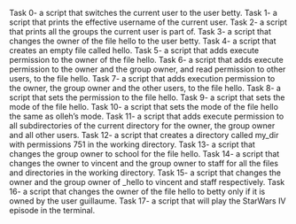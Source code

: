 Task 0- a script that switches the current user to the user betty.
Task 1- a script that prints the effective username of the current user.
Task 2- a script that prints all the groups the current user is part of.
Task 3- a script that changes the owner of the file hello to the user betty.
Task 4- a script that creates an empty file called hello.
Task 5- a script that adds execute permission to the owner of the file hello.
Task 6- a script that adds execute permission to the owner and the group owner, and read permission to other users, to the file hello.
Task 7- a script that adds execution permission to the owner, the group owner and the other users, to the file hello.
Task 8- a script that sets the permission to the file hello.
Task 9- a script that sets the mode of the file hello.
Task 10- a script that sets the mode of the file hello the same as olleh’s mode.
Task 11- a script that adds execute permission to all subdirectories of the current directory for the owner, the group owner and all other users.
Task 12- a script that creates a directory called my_dir with permissions 751 in the working directory.
Task 13- a script that changes the group owner to school for the file hello. 
Task 14- a script that changes the owner to vincent and the group owner to staff for all the files and directories in the working directory.
Task 15- a script that changes the owner and the group owner of _hello to vincent and staff respectively.
Task 16- a script that changes the owner of the file hello to betty only if it is owned by the user guillaume.
Task 17- a script that will play the StarWars IV episode in the terminal.

